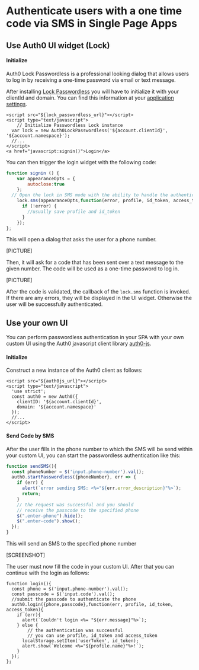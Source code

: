 # Authenticate users with a one time code via SMS in Single Page Apps

## Use Auth0 UI widget (Lock)

#### Initialize

Auth0 Lock Passwordless is a professional looking dialog that allows users to log in by receiving a one-time password via email or text message.

After installing [Lock Passwordless](https://github.com/auth0/lock-passwordless) you will have to initialize it with your clientId and domain. You can find this information at your [application settings](${uiAppSettingsURL}).
    

```
<script src="${lock_passwordless_url}"></script>
<script type="text/javascript">
	// Initialize Passwordless Lock instance
  var lock = new Auth0LockPasswordless('${account.clientId}', '${account.namespace}');
  //...
</script>
<a href="javascript:signin()">Login</a>
```

You can then trigger the login widget with the following code:

```js
function signin () {
	var appearanceOpts = {
		autoclose:true
	};
  // Open the lock in SMS mode with the ability to handle the authentication in page
	lock.sms(appearanceOpts,function(error, profile, id_token, access_token, state, refresh_token) {
	  if (!error) {
	    //usually save profile and id_token
	  }
	});
};
```

This will open a dialog that asks the user for a phone number.

[PICTURE]

Then, it will ask for a code that has been sent over a text message to the given number. The code will be used as a one-time password to log in.

[PICTURE]

After the code is validated, the callback of the `lock.sms` function is invoked. If there are any errors, they will be displayed in the UI widget. Otherwise the user will be successfully authenticated.

## Use your own UI

You can perform passwordless authentication in your SPA with your own custom UI using the Auth0 javascript client library [auth0-js](/libraries/auth0js).

#### Initialize

Construct a new instance of the Auth0 client as follows:

```
<script src="${auth0js_url}"></script>
<script type="text/javascript">
  'use strict';
  const auth0 = new Auth0({
    clientID: '${account.clientId}',
    domain: '${account.namespace}'
  });
  //...
</script>
```

#### Send Code by SMS

After the user fills in the phone number to which the SMS will be send within your custom UI, you can start the passwordless authentication like this:

```js
function sendSMS(){
  const phoneNumber = $('input.phone-number').val();
  auth0.startPasswordless({phoneNumber}, err => {
    if (err) {
      alert(`error sending SMS: <%="${err.error_description}"%>`);
      return;
    }
    // the request was successful and you should 
    // receive the passcode to the specified phone
    $(".enter-phone").hide();
    $(".enter-code").show();
  });
}
```
This will send an SMS to the specified phone number

[SCREENSHOT]

The user must now fill the code in your custom UI. After that you can continue with the login as follows:

```
function login(){
  const phone = $('input.phone-number').val();
  const passcode = $('input.code').val();
  //submit the passcode to authenticate the phone
  auth0.login({phone,passcode},function(err, profile, id_token, access_token){
    if (err){
      alert(`Couldn't login <%= "${err.message}"%>`);
    } else {
	    // the authentication was successful 
	    // you can use profile, id_token and access_token
      localStorage.setItem('userToken', id_token);
      alert.show(`Welcome <%="${profile.name}"%>!`);
    }
  });
};
```


